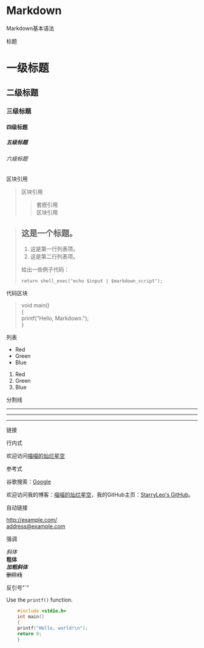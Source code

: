 # Markdown
Markdown基本语法

标题

# 一级标题
## 二级标题
### 三级标题
#### 四级标题
##### 五级标题
###### 六级标题

区块引用

> 区块引用
>> 套嵌引用  
> 区块引用

> ## 这是一个标题。
> 
> 1.   这是第一行列表项。
> 2.   这是第二行列表项。
> 
> 给出一些例子代码：
> 
>     return shell_exec("echo $input | $markdown_script");

代码区块

> void main()  
> {  
>     printf("Hello, Markdown.");  
> }  

列表

* Red
* Green
* Blue

1. Red
2. Green
3. Blue

分割线

***
---
___

链接

行内式

欢迎访问[喵喵的灿烂星空](https://starrycat.me "一个窝")

参考式

谷歌搜索：[Google][00]

欢迎访问我的博客：[喵喵的灿烂星空]，我的GitHub主页：[StarryLeo's GitHub]。

[00]: https://www.google.com
[喵喵的灿烂星空]: https://starrycat.me "一个窝"
[StarryLeo's GitHub]: https://github.com/StarryLeo

自动链接

<http://example.com/>  
<address@example.com>

强调

*斜体*  
**粗体**  
***加粗斜体***  
~~删除线~~

反引号"`"

Use the `printf()` function.
``` c
    #include <stdio.h>
    int main()
    {
    printf("Hello, world!\n");
    return 0;
    }
```

